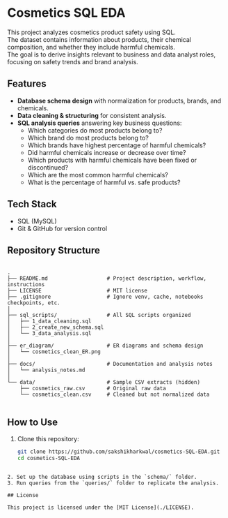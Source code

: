 # Cosmetics SQL EDA

This project analyzes cosmetics product safety using SQL.  
The dataset contains information about products, their chemical composition, and whether they include harmful chemicals.  
The goal is to derive insights relevant to business and data analyst roles, focusing on safety trends and brand analysis.

## Features

- **Database schema design** with normalization for products, brands, and chemicals.  
- **Data cleaning & structuring** for consistent analysis.  
- **SQL analysis queries** answering key business questions:
  - Which categories do most products belong to?
  - Which brand do most products belong to?
  - Which brands have highest percentage of harmful chemicals?
  - Did harmful chemicals increase or decrease over time?
  - Which products with harmful chemicals have been fixed or discontinued?
  - Which are the most common harmful chemicals?
  - What is the percentage of harmful vs. safe products?

## Tech Stack

- SQL (MySQL)  
- Git & GitHub for version control  

## Repository Structure

```

.
├── README.md                   # Project description, workflow, instructions
├── LICENSE                     # MIT license
├── .gitignore                  # Ignore venv, cache, notebooks checkpoints, etc.
│ 
├── sql_scripts/                # All SQL scripts organized
│   ├── 1_data_cleaning.sql
│   ├── 2_create_new_schema.sql
│   └── 3_data_analysis.sql
│ 
├── er_diagram/                 # ER diagrams and schema design
│   └── cosmetics_clean_ER.png
│ 
├── docs/                       # Documentation and analysis notes
│   └── analysis_notes.md
│ 
└── data/                       # Sample CSV extracts (hidden)
    ├── cosmetics_raw.csv       # Original raw data
    └── cosmetics_clean.csv     # Cleaned but not normalized data


````

## How to Use

1. Clone this repository:
   ```bash
   git clone https://github.com/sakshikharkwal/cosmetics-SQL-EDA.git
   cd cosmetics-SQL-EDA   
````

2. Set up the database using scripts in the `schema/` folder.
3. Run queries from the `queries/` folder to replicate the analysis.

## License

This project is licensed under the [MIT License](./LICENSE).
